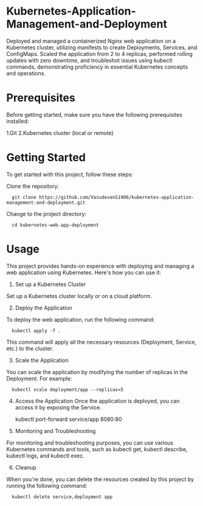 # Kubernetes-Application-Management-and-Deployment
Deployed and managed a containerized Nginx web application on a Kubernetes cluster, utilizing manifests to create Deployments, Services, and ConfigMaps. Scaled the application from 2 to 4 replicas, performed rolling updates with zero downtime, and troubleshot issues using kubectl commands, demonstrating proficiency in essential Kubernetes concepts and operations.

# Prerequisites

Before getting started, make sure you have the following prerequisites installed:

1.Git
2.Kubernetes cluster (local or remote)

# Getting Started

To get started with this project, follow these steps:

Clone the repository:

      git clone https://github.com/VasudevanS1906/kubernetes-application-management-and-deployment.git

Change to the project directory:

      cd kubernetes-web-app-deployment

# Usage

This project provides hands-on experience with deploying and managing a web application using Kubernetes. Here's how you can use it:

1. Set up a Kubernetes Cluster

Set up a Kubernetes cluster locally or on a cloud platform.

2. Deploy the Application

To deploy the web application, run the following command:

      kubectl apply -f .
This command will apply all the necessary resources (Deployment, Service, etc.) to the cluster.

3. Scale the Application

You can scale the application by modifying the number of replicas in the Deployment. For example:

      kubectl scale deployment/app --replicas=5

4. Access the Application
Once the application is deployed, you can access it by exposing the Service. 

      kubectl port-forward service/app 8080:80

5. Monitoring and Troubleshooting

For monitoring and troubleshooting purposes, you can use various Kubernetes commands and tools, such as kubectl get, kubectl describe, kubectl logs, and kubectl exec.

6. Cleanup

When you're done, you can delete the resources created by this project by running the following command:

      kubectl delete service,deployment app
